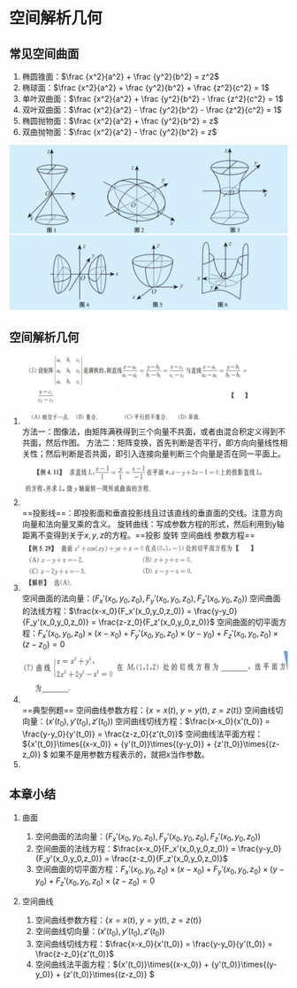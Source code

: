 # 空间解析几何

## 常见空间曲面

1. 椭圆锥面：$\frac {x^2}{a^2} + \frac {y^2}{b^2} = z^2$ 
2. 椭球面：$\frac {x^2}{a^2} + \frac {y^2}{b^2} + \frac {z^2}{c^2} = 1$ 
3. 单叶双曲面：$\frac {x^2}{a^2} + \frac {y^2}{b^2} - \frac {z^2}{c^2} = 1$ 
4. 双叶双曲面：$\frac {x^2}{a^2} - \frac {y^2}{b^2} - \frac {z^2}{c^2} = 1$ 
5. 椭圆抛物面：$\frac {x^2}{a^2} + \frac {y^2}{b^2} = z$ 
6. 双曲抛物面：$\frac {x^2}{a^2} - \frac {y^2}{b^2} = z$ 

![image-20201116220535814](CH8-空间几何.assets/image-20201116220535814.png)
![image-20201116220550426](CH8-空间几何.assets/image-20201116220550426.png)

## 空间解析几何

1. ![image-20201117141021288](CH8-空间几何.assets/image-20201117141021288.png)
   方法一：图像法，由矩阵满秩得到三个向量不共面，或者由混合积定义得到不共面，然后作图。
   方法二：矩阵变换，首先判断是否平行，即方向向量线性相关性；然后判断是否共面，即引入连接向量判断三个向量是否在同一平面上。
2. ![image-20201117142221795](CH8-空间几何.assets/image-20201117142221795.png)
   ==投影线==：即投影面和垂直投影线且过该直线的垂直面的交线。注意方向向量和法向量叉乘的含义。
   旋转曲线：写成参数方程的形式，然后利用到y轴距离不变得到关于$x, y, z$的方程。==投影 旋转 空间曲线 参数方程== 
3. ![image-20201117155723351](CH8-空间几何.assets/image-20201117155723351.png)
   空间曲面的法向量：$(F_x'(x_0,y_0,z_0), F_y'(x_0,y_0,z_0), F_z'(x_0,y_0,z_0))$
   空间曲面的法线方程：$\frac{x-x_0}{F_x'(x_0,y_0,z_0)} = \frac{y-y_0}{F_y'(x_0,y_0,z_0)} = \frac{z-z_0}{F_z'(x_0,y_0,z_0)}$ 
   空间曲面的切平面方程：$F_x'(x_0,y_0,z_0) \times(x-x_0) + F_y'(x_0,y_0,z_0) \times(y-y_0) + F_z'(x_0,y_0,z_0) \times(z-z_0)=0$
4. ![image-20201117161246286](CH8-空间几何.assets/image-20201117161246286.png)
   ==典型例题== 空间曲线参数方程：$\{x=x(t),\ y=y(t),\ z=z(t)\}$
   空间曲线切向量：$(x'(t_0), y'(t_0), z'(t_0))$
   空间曲线切线方程：$\frac{x-x_0}{x'(t_0)} = \frac{y-y_0}{y'(t_0)} = \frac{z-z_0}{z'(t_0)}$ 
   空间曲线法平面方程：${x'(t_0)}\times{(x-x_0)} + {y'(t_0)}\times{(y-y_0)} + {z'(t_0)}\times{(z-z_0)} $ 
   如果不是用参数方程表示的，就把$x$当作参数。
5. 



## 本章小结

1. 曲面
   
   1. 空间曲面的法向量：$(F_x'(x_0,y_0,z_0), F_y'(x_0,y_0,z_0), F_z'(x_0,y_0,z_0))$
   2. 空间曲面的法线方程：$\frac{x-x_0}{F_x'(x_0,y_0,z_0)} = \frac{y-y_0}{F_y'(x_0,y_0,z_0)} = \frac{z-z_0}{F_z'(x_0,y_0,z_0)}$ 
   3. 空间曲面的切平面方程：$F_x'(x_0,y_0,z_0) \times(x-x_0) + F_y'(x_0,y_0,z_0) \times(y-y_0) + F_z'(x_0,y_0,z_0) \times(z-z_0)=0$ 
   
2. 空间曲线

   1. 空间曲线参数方程：$\{x=x(t),\ y=y(t),\ z=z(t)\}$
   2. 空间曲线切向量：$(x'(t_0), y'(t_0), z'(t_0))$
   3. 空间曲线切线方程：$\frac{x-x_0}{x'(t_0)} = \frac{y-y_0}{y'(t_0)} = \frac{z-z_0}{z'(t_0)}$ 
   4. 空间曲线法平面方程：${x'(t_0)}\times{(x-x_0)} + {y'(t_0)}\times{(y-y_0)} + {z'(t_0)}\times{(z-z_0)} $ 

   

